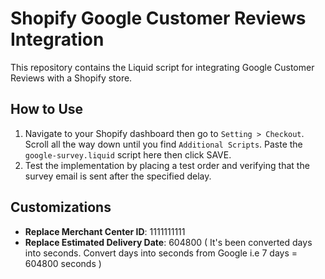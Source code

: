 # Shopify Google Customer Reviews Integration

This repository contains the Liquid script for integrating Google Customer Reviews with a Shopify store.

## How to Use
1. Navigate to your Shopify dashboard then go to `Setting > Checkout`. Scroll all the way down until you find `Additional Scripts`. Paste the `google-survey.liquid` script here then click SAVE.
2. Test the implementation by placing a test order and verifying that the survey email is sent after the specified delay.

## Customizations
- **Replace Merchant Center ID**: 1111111111
- **Replace Estimated Delivery Date**: 604800 ( It's been converted days into seconds. Convert days into seconds from Google i.e 7 days = 604800 seconds )

